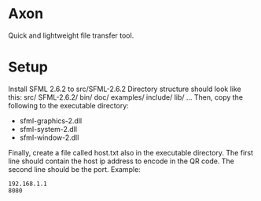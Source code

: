 # Axon
Quick and lightweight file transfer tool.

# Setup
Install SFML 2.6.2 to src/SFML-2.6.2
Directory structure should look like this:
src/
    SFML-2.6.2/
        bin/
        doc/
        examples/
        include/
        lib/
        ...
Then, copy the following to the executable directory:
 - sfml-graphics-2.dll
 - sfml-system-2.dll
 - sfml-window-2.dll

 Finally, create a file called host.txt also in the executable directory. The first line should contain the host ip address to encode in the QR code. The second line should be the port. Example:
 ```
192.168.1.1
8080
 ```